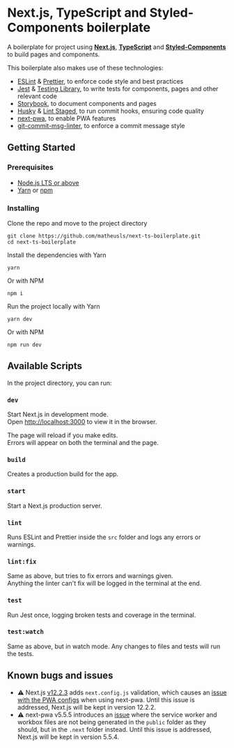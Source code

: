 # Next.js, TypeScript and Styled-Components boilerplate

A boilerplate for project using [**Next.js**](https://nextjs.org/), [**TypeScript**](https://www.typescriptlang.org/) and [**Styled-Components**](https://styled-components.com/) to build pages and components.

This boilerplate also makes use of these technologies:

- [ESLint](https://eslint.org/) & [Prettier](https://prettier.io/), to enforce code style and best practices
- [Jest](https://jestjs.io/pt-BR/) & [Testing Library](https://testing-library.com/), to write tests for components, pages and other relevant code
- [Storybook](https://storybook.js.org/), to document components and pages
- [Husky](https://typicode.github.io/husky/#/) & [Lint Staged](https://www.npmjs.com/package/lint-staged), to run commit hooks, ensuring code quality
- [next-pwa](https://www.npmjs.com/package/next-pwa), to enable PWA features
- [git-commit-msg-linter](https://www.npmjs.com/package/git-commit-msg-linter), to enforce a commit message style

## Getting Started

### Prerequisites

- [Node.js LTS or above](https://nodejs.org/en/)
- [Yarn](https://yarnpkg.com/) or [npm](https://www.npmjs.com/)

### Installing

Clone the repo and move to the project directory

```(shell)
git clone https://github.com/matheusls/next-ts-boilerplate.git
cd next-ts-boilerplate
```

Install the dependencies with Yarn

```(shell)
yarn
```

Or with NPM

```(shell)
npm i
```

Run the project locally with Yarn

```(shell)
yarn dev
```

Or with NPM

```(shell)
npm run dev
```

## Available Scripts

In the project directory, you can run:

### `dev`

Start Next.js in development mode.\
Open [http://localhost:3000](http://localhost:3000) to view it in the browser.

The page will reload if you make edits.\
Errors will appear on both the terminal and the page.

### `build`

Creates a production build for the app.

### `start`

Start a Next.js production server.

### `lint`

Runs ESLint and Prettier inside the `src` folder and logs any errors or warnings.

### `lint:fix`

Same as above, but tries to fix errors and warnings given.\
Anything the linter can't fix will be logged in the terminal at the end.

### `test`

Run Jest once, logging broken tests and coverage in the terminal.

### `test:watch`

Same as above, but in watch mode. Any changes to files and tests will run the tests.

## Known bugs and issues

- :warning: Next.js [v12.2.3](https://github.com/vercel/next.js/releases/tag/v12.2.3) adds `next.config.js` validation, which causes an [issue with the PWA configs](https://github.com/shadowwalker/next-pwa/issues/367) when using next-pwa. Until this issue is addressed, Next.js will be kept in version 12.2.2.
- :warning: next-pwa v5.5.5 introduces an [issue](https://github.com/shadowwalker/next-pwa/issues/370) where the service worker and workbox files are not being generated in the `public` folder as they should, but in the `.next` folder instead. Until this issue is addressed, Next.js will be kept in version 5.5.4.
